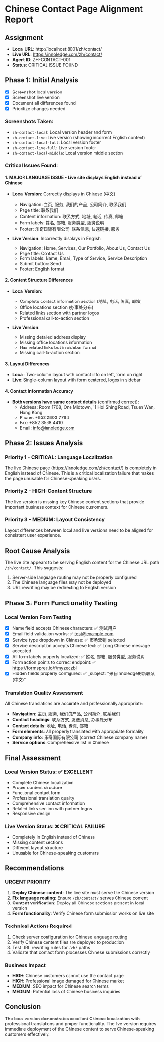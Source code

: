 # Chinese Contact Page Alignment Report

## Assignment
- **Local URL**: http://localhost:8001/zh/contact/
- **Live URL**: https://innoledge.com/zh/contact/
- **Agent ID**: ZH-CONTACT-001
- **Status**: CRITICAL ISSUE FOUND

## Phase 1: Initial Analysis
- [x] Screenshot local version
- [x] Screenshot live version  
- [x] Document all differences found
- [x] Prioritize changes needed

### Screenshots Taken:
- `zh-contact-local`: Local version header and form
- `zh-contact-live`: Live version (showing incorrect English content)
- `zh-contact-local-full`: Local version footer
- `zh-contact-live-full`: Live version footer
- `zh-contact-local-middle`: Local version middle section

### Critical Issues Found:

#### 1. MAJOR LANGUAGE ISSUE - Live site displays English instead of Chinese
- **Local Version**: Correctly displays in Chinese (中文)
  - Navigation: 主页, 服务, 我们的产品, 公司简介, 联系我们
  - Page title: 联系我们
  - Content information: 联系方式, 地址, 电话, 传真, 邮箱
  - Form labels: 姓名, 邮箱, 服务类型, 服务说明
  - Footer: 乐奇国际有限公司, 联系信息, 快速链接, 服务

- **Live Version**: Incorrectly displays in English
  - Navigation: Home, Services, Our Portfolio, About Us, Contact Us
  - Page title: Contact Us
  - Form labels: Name, Email, Type of Service, Service Description
  - Submit button: Send
  - Footer: English format

#### 2. Content Structure Differences
- **Local Version**: 
  - Complete contact information section (地址, 电话, 传真, 邮箱)
  - Office locations section (办事处分布)
  - Related links section with partner logos
  - Professional call-to-action section

- **Live Version**: 
  - Missing detailed address display
  - Missing office locations information
  - Has related links but in sidebar format
  - Missing call-to-action section

#### 3. Layout Differences
- **Local**: Two-column layout with contact info on left, form on right
- **Live**: Single-column layout with form centered, logos in sidebar

#### 4. Contact Information Accuracy
- **Both versions have same contact details** (confirmed correct):
  - Address: Room 1708, One Midtown, 11 Hoi Shing Road, Tsuen Wan, Hong Kong
  - Phone: +852 2803 7784
  - Fax: +852 3568 4410
  - Email: info@innoledge.com

## Phase 2: Issues Analysis

### Priority 1 - CRITICAL: Language Localization
The live Chinese page (https://innoledge.com/zh/contact/) is completely in English instead of Chinese. This is a critical localization failure that makes the page unusable for Chinese-speaking users.

### Priority 2 - HIGH: Content Structure
The live version is missing key Chinese content sections that provide important business context for Chinese customers.

### Priority 3 - MEDIUM: Layout Consistency  
Layout differences between local and live versions need to be aligned for consistent user experience.

## Root Cause Analysis
The live site appears to be serving English content for the Chinese URL path `/zh/contact/`. This suggests:
1. Server-side language routing may not be properly configured
2. The Chinese language files may not be deployed
3. URL rewriting may be redirecting to English version

## Phase 3: Form Functionality Testing

### Local Version Form Testing
- [x] Name field accepts Chinese characters: ✅ 测试用户
- [x] Email field validation works: ✅ test@example.com  
- [x] Service type dropdown in Chinese: ✅ 市场营销 selected
- [x] Service description accepts Chinese text: ✅ Long Chinese message accepted
- [x] All form labels properly localized: ✅ 姓名, 邮箱, 服务类型, 服务说明
- [x] Form action points to correct endpoint: ✅ https://formspree.io/f/myzedzbl
- [x] Hidden fields properly configured: ✅ _subject: "来自Innoledge的新联系 (中文)"

### Translation Quality Assessment
All Chinese translations are accurate and professionally appropriate:
- **Navigation**: 主页, 服务, 我们的产品, 公司简介, 联系我们
- **Contact headings**: 联系方式, 发送消息, 办事处分布
- **Contact details**: 地址, 电话, 传真, 邮箱
- **Form elements**: All properly translated with appropriate formality
- **Company info**: 乐奇国际有限公司 (correct Chinese company name)
- **Service options**: Comprehensive list in Chinese

## Final Assessment

### Local Version Status: ✅ EXCELLENT
- Complete Chinese localization
- Proper content structure
- Functional contact form
- Professional translation quality
- Comprehensive contact information
- Related links section with partner logos
- Responsive design

### Live Version Status: ❌ CRITICAL FAILURE
- Completely in English instead of Chinese
- Missing content sections
- Different layout structure
- Unusable for Chinese-speaking customers

## Recommendations

### URGENT PRIORITY
1. **Deploy Chinese content**: The live site must serve the Chinese version
2. **Fix language routing**: Ensure `/zh/contact/` serves Chinese content
3. **Content verification**: Deploy all Chinese sections present in local version
4. **Form functionality**: Verify Chinese form submission works on live site

### Technical Actions Required
1. Check server configuration for Chinese language routing
2. Verify Chinese content files are deployed to production
3. Test URL rewriting rules for `/zh/` paths
4. Validate that contact form processes Chinese submissions correctly

### Business Impact
- **HIGH**: Chinese customers cannot use the contact page
- **HIGH**: Professional image damaged for Chinese market
- **MEDIUM**: SEO impact for Chinese search terms
- **MEDIUM**: Potential loss of Chinese business inquiries

## Conclusion
The local version demonstrates excellent Chinese localization with professional translations and proper functionality. The live version requires immediate deployment of the Chinese content to serve Chinese-speaking customers effectively.